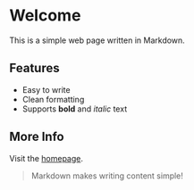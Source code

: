 # Welcome

This is a simple web page written in Markdown.

## Features

- Easy to write
- Clean formatting
- Supports **bold** and *italic* text

## More Info

Visit the [homepage](https://example.com).

> Markdown makes writing content simple!
